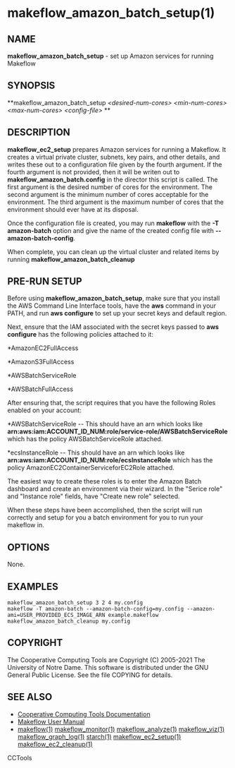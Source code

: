 






















# makeflow_amazon_batch_setup(1)

## NAME
**makeflow_amazon_batch_setup** - set up Amazon services for running Makeflow

## SYNOPSIS
**makeflow_amazon_batch_setup _&lt;desired-num-cores&gt;_ _&lt;min-num-cores&gt;_ _&lt;max-num-cores&gt;_ _&lt;config-file&gt;_ **

## DESCRIPTION

**makeflow_ec2_setup** prepares Amazon services for running a Makeflow. It creates a virtual private cluster, subnets, key pairs, and other details, and writes these out to a configuration file given by the fourth argument. If the fourth argument is not provided, then it will be writen out to **makeflow_amazon_batch.config** in the director this script is called.  The first argument is the desired number of cores for the environment. The second argument is the minimum number of cores acceptable for the environment. The third argument is the maximum number of cores that the environment should ever have at its disposal.

Once the configuration file is created, you may run **makeflow**
with the **-T amazon-batch** option and give the name of the created
config file with **--amazon-batch-config**.

When complete, you can clean up the virtual cluster and related
items by running **makeflow_amazon_batch_cleanup**

## PRE-RUN SETUP

Before using **makeflow_amazon_batch_setup**, make sure that you install the AWS Command
Line Interface tools, have the **aws** command in your PATH,
and run **aws configure** to set up your secret keys and default region.

Next, ensure that the IAM associated with the secret keys passed to **aws configure** has the following policies attached to it:

*AmazonEC2FullAccess

*AmazonS3FullAccess

*AWSBatchServiceRole

*AWSBatchFullAccess

After ensuring that, the script requires that you have the following Roles enabled on your account:

*AWSBatchServiceRole -- This should have an arn which looks like **arn:aws:iam:ACCOUNT_ID_NUM:role/service-role/AWSBatchServiceRole** which has the policy AWSBatchServiceRole attached.

*ecsInstanceRole -- This should have an arn which looks like **arn:aws:iam:ACCOUNT_ID_NUM:role/ecsInstanceRole** which has the policy AmazonEC2ContainerServiceforEC2Role attached.

The easiest way to create these roles is to enter the Amazon Batch dashboard and create an environment via their wizard. In the "Serice role" and "Instance role" fields, have "Create new role" selected.

When these steps have been accomplished, then the script will run correctly and setup for you a batch environment for you to run your makeflow in. 


## OPTIONS
None.

## EXAMPLES

```
makeflow_amazon_batch_setup 3 2 4 my.config
makeflow -T amazon-batch --amazon-batch-config=my.config --amazon-ami=USER_PROVIDED_ECS_IMAGE_ARN example.makeflow
makeflow_amazon_batch_cleanup my.config
```

## COPYRIGHT

The Cooperative Computing Tools are Copyright (C) 2005-2021 The University of Notre Dame.  This software is distributed under the GNU General Public License.  See the file COPYING for details.

## SEE ALSO


- [Cooperative Computing Tools Documentation]("../index.html")
- [Makeflow User Manual]("../makeflow.html")
- [makeflow(1)](makeflow.md) [makeflow_monitor(1)](makeflow_monitor.md) [makeflow_analyze(1)](makeflow_analyze.md) [makeflow_viz(1)](makeflow_viz.md) [makeflow_graph_log(1)](makeflow_graph_log.md) [starch(1)](starch.md) [makeflow_ec2_setup(1)](makeflow_ec2_setup.md) [makeflow_ec2_cleanup(1)](makeflow_ec2_cleanup.md)


CCTools
